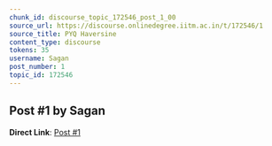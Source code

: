 ```yaml
---
chunk_id: discourse_topic_172546_post_1_00
source_url: https://discourse.onlinedegree.iitm.ac.in/t/172546/1
source_title: PYQ Haversine
content_type: discourse
tokens: 35
username: Sagan
post_number: 1
topic_id: 172546
---
```


## Post #1 by Sagan

**Direct Link**: [Post #1](https://discourse.onlinedegree.iitm.ac.in/t/172546/1)
